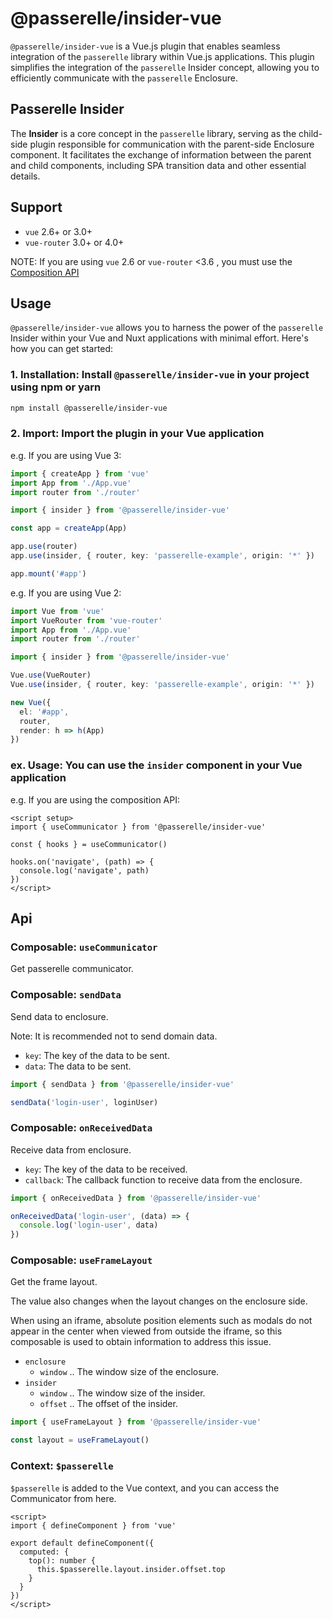 # @passerelle/insider-vue

`@passerelle/insider-vue` is a Vue.js plugin that enables seamless integration of the `passerelle` library within Vue.js applications.
This plugin simplifies the integration of the `passerelle` Insider concept, allowing you to efficiently communicate with the `passerelle` Enclosure.

## Passerelle Insider

The **Insider** is a core concept in the `passerelle` library, serving as the child-side plugin responsible for communication with the parent-side Enclosure component. 
It facilitates the exchange of information between the parent and child components, including SPA transition data and other essential details.

## Support

- `vue` 2.6+ or 3.0+
- `vue-router` 3.0+ or 4.0+

NOTE: If you are using `vue` 2.6 or `vue-router` <3.6 , you must use the [Composition API](https://github.com/vuejs/composition-api)

## Usage

`@passerelle/insider-vue` allows you to harness the power of the `passerelle` Insider within your Vue and Nuxt applications with minimal effort. Here's how you can get started:

### 1. **Installation**: Install `@passerelle/insider-vue` in your project using npm or yarn

```bash
npm install @passerelle/insider-vue
```

### 2. **Import**: Import the plugin in your Vue application

e.g. If you are using Vue 3:

```ts
import { createApp } from 'vue'
import App from './App.vue'
import router from './router'

import { insider } from '@passerelle/insider-vue'

const app = createApp(App)

app.use(router)
app.use(insider, { router, key: 'passerelle-example', origin: '*' })

app.mount('#app')
```

e.g. If you are using Vue 2:

```ts
import Vue from 'vue'
import VueRouter from 'vue-router'
import App from './App.vue'
import router from './router'

import { insider } from '@passerelle/insider-vue'

Vue.use(VueRouter)
Vue.use(insider, { router, key: 'passerelle-example', origin: '*' })

new Vue({
  el: '#app',
  router,
  render: h => h(App)
})
```

### ex. **Usage**: You can use the `insider` component in your Vue application

e.g. If you are using the composition API:

```vue
<script setup>
import { useCommunicator } from '@passerelle/insider-vue'

const { hooks } = useCommunicator()

hooks.on('navigate', (path) => {
  console.log('navigate', path)
})
</script>
```

## Api

### Composable: `useCommunicator`

Get passerelle communicator.

### Composable: `sendData`

Send data to enclosure.

Note: It is recommended not to send domain data.

- `key`: The key of the data to be sent.
- `data`: The data to be sent.

```ts
import { sendData } from '@passerelle/insider-vue'

sendData('login-user', loginUser)
```

### Composable: `onReceivedData`

Receive data from enclosure.

- `key`: The key of the data to be received.
- `callback`: The callback function to receive data from the enclosure.

```ts
import { onReceivedData } from '@passerelle/insider-vue'

onReceivedData('login-user', (data) => {
  console.log('login-user', data)
})
```

### Composable: `useFrameLayout`

Get the frame layout.

The value also changes when the layout changes on the enclosure side.

When using an iframe, absolute position elements such as modals do not appear in the center when viewed from outside the iframe, so this composable is used to obtain information to address this issue.


- `enclosure`
  - `window` .. The window size of the enclosure.
- `insider`
  - `window` .. The window size of the insider.
  - `offset` .. The offset of the insider.

```ts
import { useFrameLayout } from '@passerelle/insider-vue'

const layout = useFrameLayout()
```

### Context: `$passerelle`

`$passerelle` is added to the Vue context, and you can access the Communicator from here.

```vue
<script>
import { defineComponent } from 'vue'

export default defineComponent({
  computed: {
    top(): number {
      this.$passerelle.layout.insider.offset.top
    }
  }
})
</script>
```
